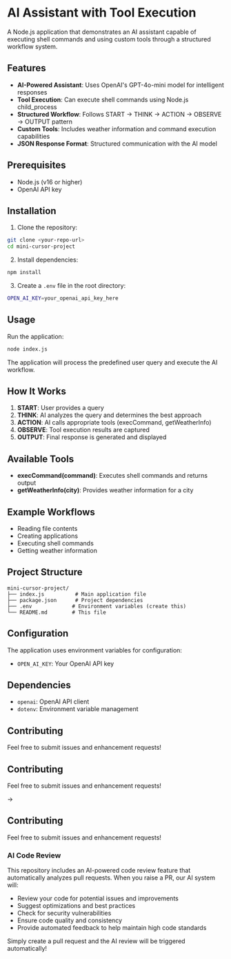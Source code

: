 # AI Assistant with Tool Execution

A Node.js application that demonstrates an AI assistant capable of executing shell commands and using custom tools through a structured workflow system.

## Features

- **AI-Powered Assistant**: Uses OpenAI's GPT-4o-mini model for intelligent responses
- **Tool Execution**: Can execute shell commands using Node.js child_process
- **Structured Workflow**: Follows START → THINK → ACTION → OBSERVE → OUTPUT pattern
- **Custom Tools**: Includes weather information and command execution capabilities
- **JSON Response Format**: Structured communication with the AI model

## Prerequisites

- Node.js (v16 or higher)
- OpenAI API key

## Installation

1. Clone the repository:
```bash
git clone <your-repo-url>
cd mini-cursor-project
```

2. Install dependencies:
```bash
npm install
```

3. Create a `.env` file in the root directory:
```bash
OPEN_AI_KEY=your_openai_api_key_here
```

## Usage

Run the application:
```bash
node index.js
```

The application will process the predefined user query and execute the AI workflow.

## How It Works

1. **START**: User provides a query
2. **THINK**: AI analyzes the query and determines the best approach
3. **ACTION**: AI calls appropriate tools (execCommand, getWeatherInfo)
4. **OBSERVE**: Tool execution results are captured
5. **OUTPUT**: Final response is generated and displayed

## Available Tools

- **execCommand(command)**: Executes shell commands and returns output
- **getWeatherInfo(city)**: Provides weather information for a city

## Example Workflows

- Reading file contents
- Creating applications
- Executing shell commands
- Getting weather information

## Project Structure

```
mini-cursor-project/
├── index.js          # Main application file
├── package.json      # Project dependencies
├── .env             # Environment variables (create this)
└── README.md        # This file
```

## Configuration

The application uses environment variables for configuration:
- `OPEN_AI_KEY`: Your OpenAI API key

## Dependencies

- `openai`: OpenAI API client
- `dotenv`: Environment variable management


## Contributing

Feel free to submit issues and enhancement requests!

## Contributing

Feel free to submit issues and enhancement requests!

->

## Contributing

Feel free to submit issues and enhancement requests!

### AI Code Review

This repository includes an AI-powered code review feature that automatically analyzes pull requests. When you raise a PR, our AI system will:

- Review your code for potential issues and improvements
- Suggest optimizations and best practices
- Check for security vulnerabilities
- Ensure code quality and consistency
- Provide automated feedback to help maintain high code standards

Simply create a pull request and the AI review will be triggered automatically!
